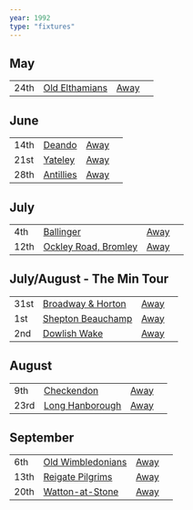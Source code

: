 ```yaml
---
year: 1992
type: "fixtures"
---
```


## May

|  |  |  |  |
|:---|:---|:---|:---|
| 24th | [Old Elthamians](/1992/old-elthamians) | [Away](https://goo.gl/maps/FQbBNZQTFggEmhfv9) |

## June

|  |  |  |  |
|:---|:---|:---|:---|
| 14th | [Deando](/1992/deando) | [Away]() |
| 21st | [Yateley](/1992/yateley) | [Away]() |
| 28th | [Antillies](/1992/antillies) | [Away]() |

## July

|  |  |  |  |
|:---|:---|:---|:---|
| 4th | [Ballinger](/1992/ballinger) | [Away]() |
| 12th | [Ockley Road, Bromley](/1992/ockley-road-bromley) | [Away]() |

## July/August - The Min Tour

|  |  |  |  |
|:---|:---|:---|:---|
| 31st | [Broadway & Horton](/1992/broadway-and-horton) | [Away](https://goo.gl/maps/orv3RETHUX95dBWv7) |
| 1st | [Shepton Beauchamp](/1992/shepton-beauchamp) | [Away](https://goo.gl/maps/U9dz6eSd2xoKyCbLA) |
| 2nd | [Dowlish Wake](/1992/dowlish-wake) | [Away](https://goo.gl/maps/b8LCqQEPKGkiWa7f6) |

## August

|  |  |  |  |
|:---|:---|:---|:---|
| 9th | [Checkendon](/1992/checkendon) | [Away]() |
| 23rd | [Long Hanborough](/1992/long-hanborough) | [Away](https://goo.gl/maps/6LxZBbPRzeLCtiJR7) |

## September

|  |  |  |  |
|:---|:---|:---|:---|
| 6th | [Old Wimbledonians](/1992/old-wimbledonians) | [Away]() |
| 13th | [Reigate Pilgrims](/1992/reigate-pilgrims) | [Away](https://goo.gl/maps/z54KDhWLtQreY6xy9) |
| 20th | [Watton-at-Stone](/1992/watton-at-stone) | [Away](https://goo.gl/maps/JPBQawMsjLgYtVHk9) |